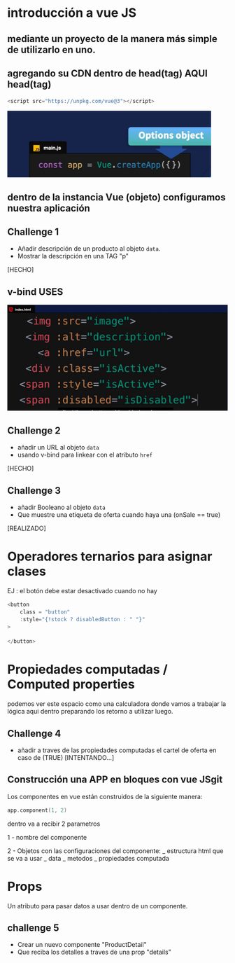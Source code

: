 # introducción a vue JS

## mediante un proyecto de la manera más simple de utilizarlo en uno.

## agregando su CDN dentro de head(tag) AQUI head(tag)

```c
<script src="https://unpkg.com/vue@3"></script>
```

<img src="./assets/images/config.png" />

## dentro de la instancia Vue (objeto) configuramos nuestra aplicación

## Challenge 1

- Añadir descripción de un producto al objeto `data`.
- Mostrar la descripción en una TAG "p"

[HECHO]

## v-bind USES

<img src="./assets/images/v-bind-uses.jpg.png">

## Challenge 2

- añadir un URL al objeto `data`
- usando v-bind para linkear con el atributo `href`

[HECHO]

## Challenge 3

- añadir Booleano al objeto `data`
- Que muestre una etiqueta de oferta cuando haya una (onSale == true)

[REALIZADO]

# Operadores ternarios para asignar clases

EJ : el botón debe estar desactivado cuando no hay

```c
<button
	class = "button"
	:style="{!stock ? disabledButton : " "}"
>

</button>
```

# Propiedades computadas / Computed properties

podemos ver este espacio como una calculadora donde vamos a trabajar la lógica aqui dentro preparando los retorno a utilizar luego.

## Challenge 4

- añadir a traves de las propiedades computadas el cartel de oferta en caso de (TRUE)
  [INTENTANDO...]

## Construcción una APP en bloques con vue JSgit

Los componentes en vue están construidos de la siguiente manera:

```c
app.component(1, 2)
```

dentro va a recibir 2 parametros

1 - nombre del componente

2 - Objetos con las configuraciones del componente:
_ estructura html que se va a usar
_ data
_ metodos
_ propiedades computada

# Props

Un atributo para pasar datos a usar dentro de un componente.

## challenge 5

- Crear un nuevo componente "ProductDetail"
- Que reciba los detalles a traves de una prop "details"
